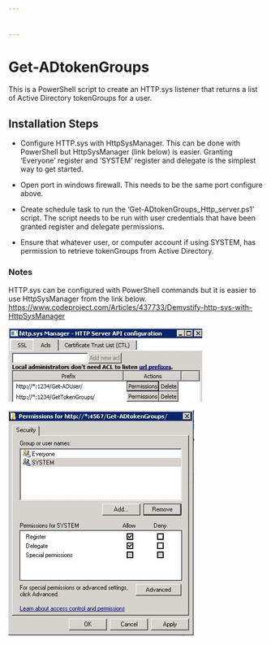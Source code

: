 ```yaml
---


---
```


<h1 id="get-adtokengroups">Get-ADtokenGroups</h1>
<p>This is a PowerShell script to create an HTTP.sys listener that returns a list of Active Directory tokenGroups for a user.</p>
<h2 id="installation-steps">Installation Steps</h2>
<ul>
<li>
<p>Configure HTTP.sys with HttpSysManager.  This can be done with PowerShell but HttpSysManager (link below) is easier.  Granting ‘Everyone’ register and ‘SYSTEM’ register and delegate is the simplest way to get started.</p>
</li>
<li>
<p>Open port in windows firewall.  This needs to be the same port configure above.</p>
</li>
<li>
<p>Create schedule task to run the ‘Get-ADtokenGroups_Http_server.ps1’ script.  The script needs to be run with user credentials that have been granted register and delegate permissions.</p>
</li>
<li>
<p>Ensure that whatever user, or computer account if using SYSTEM, has permission to retrieve tokenGroups from Active Directory.</p>
</li>
</ul>
<h3 id="notes">Notes</h3>
<p>HTTP.sys can be configured with PowerShell commands but it is easier to use HttpSysManager from the link below.<br>
<a href="https://www.codeproject.com/Articles/437733/Demystify-http-sys-with-HttpSysManager">https://www.codeproject.com/Articles/437733/Demystify-http-sys-with-HttpSysManager</a></p>
<p><img alt="HttpSysManager1" src="https://github.com/gdevin/Get-ADtokenGroups/blob/master/HttpSysManager1.JPG"></p>
<p><img alt="HttpSysManager2" src="https://github.com/gdevin/Get-ADtokenGroups/blob/master/HttpSysManager2.JPG"></p>

